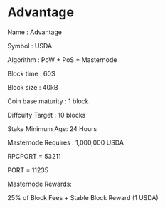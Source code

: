 # Advantage
Name : Advantage

Symbol : USDA

Algorithm : PoW + PoS + Masternode

Block time : 60S

Block size : 40kB

Coin base maturity :  1 block

Diffculty Target : 10 blocks

Stake Minimum Age: 24 Hours

Masternode Requires : 1,000,000 USDA

RPCPORT = 53211

PORT = 11235

Masternode Rewards: 

25% of Block Fees + Stable Block Reward (1 USDA)
